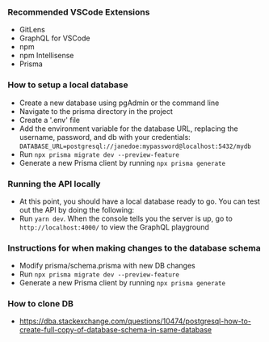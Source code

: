 ### Recommended VSCode Extensions
- GitLens
- GraphQL for VSCode
- npm
- npm Intellisense
- Prisma

### How to setup a local database
- Create a new database using pgAdmin or the command line
- Navigate to the prisma directory in the project
- Create a '.env' file
- Add the environment variable for the database URL, replacing the username, password, and db with your credentials:
```DATABASE_URL=postgresql://janedoe:mypassword@localhost:5432/mydb``` 
- Run ```npx prisma migrate dev --preview-feature```
- Generate a new Prisma client by running ```npx prisma generate```

### Running the API locally
- At this point, you should have a local database ready to go. You can test out the API by doing the following:
- Run ```yarn dev```. When the console tells you the server is up, go to ```http://localhost:4000/``` to view the GraphQL playground

### Instructions for when making changes to the database schema

- Modify prisma/schema.prisma with new DB changes
- Run ```npx prisma migrate dev --preview-feature```
- Generate a new Prisma client by running ```npx prisma generate```

### How to clone DB
 - https://dba.stackexchange.com/questions/10474/postgresql-how-to-create-full-copy-of-database-schema-in-same-database
